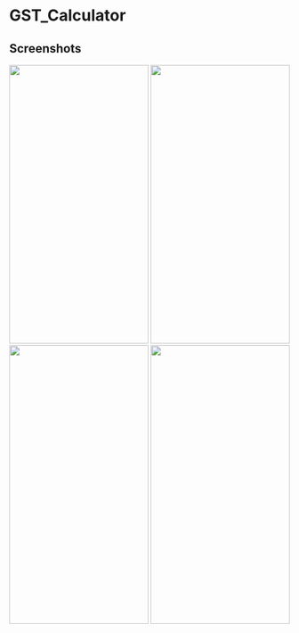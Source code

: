 # GST_Calculator

<!-- //A GST Calculator  Flutter project. -->

## Screenshots
<img src="https://user-images.githubusercontent.com/111499824/185810977-cdc11d96-7b5c-4db6-b130-240fe6f7dea2.png" width="250" height="500" />
<img src="https://user-images.githubusercontent.com/111499824/185810978-4a8ef973-858b-4c66-a536-e4d5bf7b5201.png" width="250" height="500" />
<img src="https://user-images.githubusercontent.com/111499824/185810979-bccf53ac-4b6b-4090-8acf-6a7fb9683bff.png" width="250" height="500" />
<img src="https://user-images.githubusercontent.com/111499824/185810983-1a934486-d70a-4fba-a077-bb19f86c3ab3.png" width="250" height="500" />

<!-- //![1](https://user-images.githubusercontent.com/111499824/185810977-cdc11d96-7b5c-4db6-b130-240fe6f7dea2.png)
//![2](https://user-images.githubusercontent.com/111499824/185810978-4a8ef973-858b-4c66-a536-e4d5bf7b5201.png)
//![3](https://user-images.githubusercontent.com/111499824/185810979-bccf53ac-4b6b-4090-8acf-6a7fb9683bff.png)
//![4](https://user-images.githubusercontent.com/111499824/185810983-1a934486-d70a-4fba-a077-bb19f86c3ab3.png) -->
